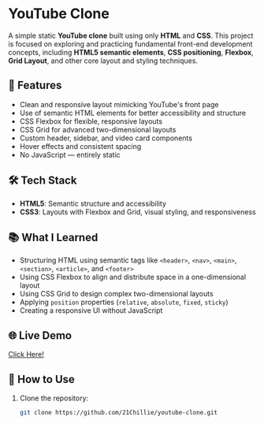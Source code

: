 # YouTube Clone

A simple static **YouTube clone** built using only **HTML** and **CSS**. This project is focused on exploring and practicing fundamental front-end development concepts, including **HTML5 semantic elements**, **CSS positioning**, **Flexbox**, **Grid Layout**, and other core layout and styling techniques.

## 🚀 Features

- Clean and responsive layout mimicking YouTube's front page
- Use of semantic HTML elements for better accessibility and structure
- CSS Flexbox for flexible, responsive layouts
- CSS Grid for advanced two-dimensional layouts
- Custom header, sidebar, and video card components
- Hover effects and consistent spacing
- No JavaScript — entirely static

## 🛠️ Tech Stack

- **HTML5**: Semantic structure and accessibility
- **CSS3**: Layouts with Flexbox and Grid, visual styling, and responsiveness

## 📚 What I Learned

- Structuring HTML using semantic tags like `<header>`, `<nav>`, `<main>`, `<section>`, `<article>`, and `<footer>`
- Using CSS Flexbox to align and distribute space in a one-dimensional layout
- Using CSS Grid to design complex two-dimensional layouts
- Applying `position` properties (`relative`, `absolute`, `fixed`, `sticky`)
- Creating a responsive UI without JavaScript

## 🌐 Live Demo

[Click Here!](https://21chillie.github.io/youtube-clone/)

## 📁 How to Use

1. Clone the repository:
   ```bash
   git clone https://github.com/21Chillie/youtube-clone.git
